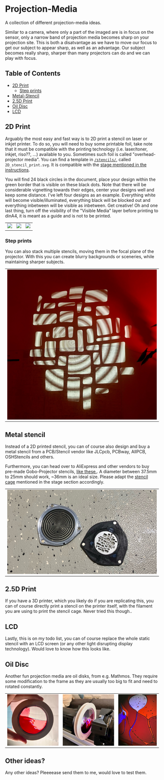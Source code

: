 # Projection-Media

A collection of different projection-media ideas.

Similar to a camera, where only a part of the imaged are is in focus on the sensor, only a narrow band of projection media becomes sharp on your projection site. This is both a disatvantage as we have to move our focus to get our subject to appear sharp, as well as an advantage. Our subject becomes really sharp, sharper than many projectors can do and we can play with focus.

## Table of Contents

* [2D Print](#2d-print)
  * [Step prints](#step-prints)
* [Metal-Stencil](#metal-stencil)
* [2.5D Print](#2.5d-print)
* [Oil Disc](#Oil-Disc)
* [LCD](#lcd)

## 2D Print

Arguably the most easy and fast way is to 2D print a stencil on laser or inkjet printer. To do so, you will need to buy some printable foil, take note that it must be compatible with the printing technology (i.e. laser/toner, inkjet, riso??, ...) available to you. Sometimes such foil is called "overhead-projector media". You can find a template in [`/stencils/`](/stencils/2D_stencil_print.svg), called `2D_stencil_print.svg`. It is compatible with the [stage mentioned in the instructions](https://github.com/Jana-Marie/ligra/blob/main/instructions.md#Stage).

You will find 24 black circles in the document, place your design within the green border that is visible on these black dots. Note that there will be considerable vignetting towards their edges, center your designs well and keep some distance. I've left four designs as an example. Everything white will become visible/illuminated, everything black will be blocked out and everything inbetween will be visible as inbetween. Get creative! Oh and one last thing, turn off the visibility of the "Visible Media" layer before printing to dinA4, it is meant as a guide and is not to be printed.

<table>
  <tbody>
    <tr>
      <td>
        <img src="/images/Screenshot from 2024-06-15 16-40-58.png"/>
      </td>
      <td>
        <img src="/images/Screenshot from 2024-06-15 16-41-32.png"/>
      </td>
      <td>
        <img src="/images/Screenshot from 2024-06-15 16-42-16.png"/>
      </td>
    </tr>
  </tbody>
</table>

### Step prints

You can also stack multiple stencils, moving them in the focal plane of the projector. With this you can create blurry backgrounds or sceneries, while maintaining sharper subjects.

<table>
  <tbody>
    <tr>
      <td>
        <img src="/images/0b2d5d8d6d914120.jpg"/>
      </td>
    </tr>
  </tbody>
</table>

## Metal stencil

Instead of a 2D printed stencil, you can of course also design and buy a metal stencil from a PCB/Stencil vendor like JLCpcb, PCBway, AllPCB, OSHStencils and others.

Furthermore, you can head over to AliExpress and other vendors to buy pre-made Gobo-Projector stencils, [like these.](https://www.aliexpress.com/item/1005004907991627.html). A diameter between 37.5mm to 25mm should work, ~36mm is an ideal size. Please adapt the [stencil cage](https://github.com/Jana-Marie/ligra/blob/main/instructions.md#Stage) mentioned in the stage section accordingly.

<table>
  <tbody>
    <tr>
      <td>
        <img src="/images/528b30a321972028.jpg"/>
      </td>
    </tr>
  </tbody>
</table>

## 2.5D Print

If you have a 3D printer, which you likely do if you are replicating this, you can of course directly print a stencil on the printer itself, with the filament you are using to print the stencil cage. Never tried this though..

## LCD

Lastly, this is on my todo list, you can of course replace the whole static stencil with an LCD screen (or any other light disrupting display technology). Would love to know how this looks like.

## Oil Disc

Another fun projection media are oil disks, from e.g. Mathmos. They require some modification to the frame as they are usually too big to fit and need to rotated constantly.

<table>
  <tbody>
    <tr>
      <td>
        <img src="/images/263e70de6c5d269f.jpg"/>
      </td>
      <td>
        <img src="/images/11bd2950d9579037.jpg"/>
      </td>
      <td>
        <img src="/images/da240891a95fc2dd.jpg"/>
      </td>
    </tr>
  </tbody>
</table>

## Other ideas?

Any other ideas? Pleeeease send them to me, would love to test them.